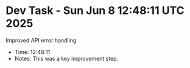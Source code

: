 # Dev Task - Sun Jun  8 12:48:11 UTC 2025
Improved API error handling
- Time: 12:48:11
- Notes: This was a key improvement step.
